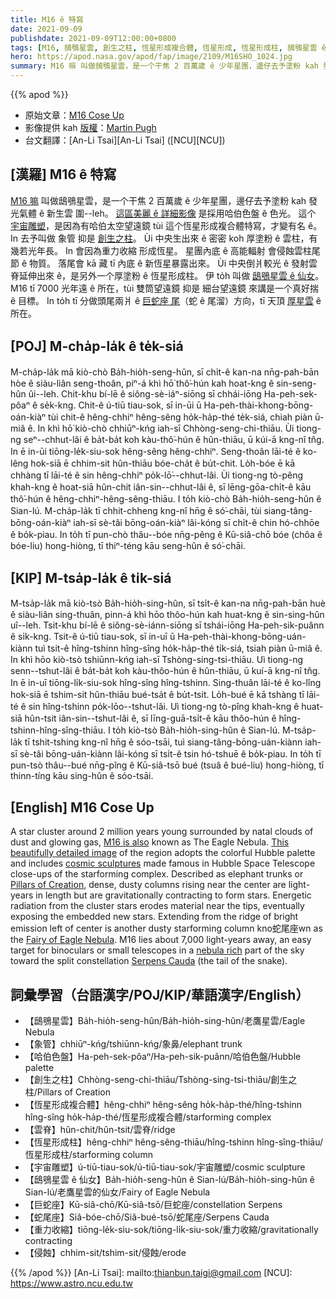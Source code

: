 ```yaml
---
title: M16 ê 特寫
date: 2021-09-09
publishdate: 2021-09-09T12:00:00+0800
tags: [M16, 鴟鴞星雲, 創生之柱, 恆星形成複合體, 恆星形成, 恆星形成柱, 鴟鴞星雲 ê 仙女, 哈伯太空望遠鏡, 巨蛇座]
hero: https://apod.nasa.gov/apod/fap/image/2109/M16SHO_1024.jpg
summary: M16 嘛 叫做鴟鴞星雲，是一个干焦 2 百萬歲 ê 少年星團，邊仔去予塗粉 kah 發光氣體 ê 新生雲 圍--leh。
---
```


{{% apod %}}

- 原始文章：[M16 Cose Up](https://apod.nasa.gov/apod/ap210909.html)
- 影像提供 kah [版權][copyright]：[Martin Pugh](https://www.martinpughastrophotography.space/about)
- 台文翻譯：[An-Li Tsai][An-Li Tsai] ([NCU][NCU])

## [漢羅] M16 ê 特寫
[M16 嘛][M16 is also] 叫做鴟鴞星雲，是一个干焦 2 百萬歲 ê 少年星團，邊仔去予塗粉 kah 發光氣體 ê 新生雲 圍--leh。
[這區美麗 ê 詳細影像][This beautifully detailed image] 是採用哈伯色盤 ê 色光。
這个 [宇宙雕塑][cosmic sculptures]，是因為有哈伯太空望遠鏡 tùi 這个恆星形成複合體特寫，才變有名 ê。
In 去予叫做 象管 抑是 [創生之柱][Pillars of Creation]。
Ùi 中央生出來 ê 密密 koh 厚塗粉 ê 雲柱，有幾若光年長。
In 會因為重力收縮 形成恆星。
星團內底 ê 高能輻射 會侵蝕雲柱尾節 ê 物質。
落尾會 kā 藏 tī 內底 ê 新恆星暴露出來。
Ùi 中央倒爿較光 ê 發射雲脊延伸出來 ê，是另外一个厚塗粉 ê 恆星形成柱。
伊 to̍h 叫做 [鴟鴞星雲 ê 仙女][Fairy of Eagle Nebula]。
M16 tī 7000 光年遠 ê 所在，tùi 雙筒望遠鏡 抑是 細台望遠鏡 來講是一个真好揣 ê 目標。
In to̍h tī 分做頭尾兩爿 ê [巨蛇座 尾][Serpens Cauda]（蛇 ê 尾溜）方向，tī 天頂 [厚星雲][nebula rich] ê 所在。

## [POJ] M-cha̍p-la̍k ê te̍k-siá
M-cha̍p-la̍k mā kiò-chò Ba̍h-hio̍h-seng-hûn, sī chi̍t-ê kan-na nn̄g-pah-bān hòe ê siàu-liân seng-thoân, piⁿ-á khì hō͘ thô͘-hún kah hoat-kng  ê sin-seng-hûn ûi--leh.
Chit-khu bí-lē ê siông-sè-iáⁿ-siōng sī chhái-iōng Ha-peh-sek-pôaⁿ ê se̍k-kng.
Chit-ê ú-tiū tiau-sok, sī in-ūi ū Ha-peh-thài-khong-bōng-oán-kiàⁿ tùi chit-ê hêng-chhiⁿ hêng-sêng ho̍k-ha̍p-thé te̍k-siá, chiah piàn ū-miâ ê.
In khì hō͘ kiò-chò chhiūⁿ-kńg iah-sī Chhòng-seng-chi-thiāu.
Ùi tiong-ng seⁿ--chhut-lâi ê ba̍t-ba̍t koh kàu-thô͘-hún ê hûn-thiāu, ū kúi-ā kng-nî tn̂g.
In ē in-ūi tiōng-le̍k-siu-sok hêng-sêng hêng-chhiⁿ.
Seng-thoân lāi-té ê ko-lêng hok-siā ē chhim-sit hûn-thiāu bóe-cha̍t ê bu̍t-chit.
Lo̍h-bóe ē kā chhàng tī lāi-té ê sin hêng-chhiⁿ po̍k-lō͘--chhut-lâi.
Ùi tiong-ng tò-pêng khah-kng ê hoat-siā hûn-chit iân-sin--chhut-lâi ê, sī lēng-gōa-chi̍t-ê kāu thô͘-hún ê hêng-chhiⁿ-hêng-sêng-thiāu.
I to̍h kiò-chò Ba̍h-hio̍h-seng-hûn ê Sian-lú.
M-cha̍p-la̍k tī chhit-chheng kng-nî hn̄g ê só͘-chāi, tùi siang-tâng-bōng-oán-kiàⁿ iah-sī sè-tâi bōng-oán-kiàⁿ lâi-kóng sī chi̍t-ê chin hó-chhōe ê bo̍k-piau.
In to̍h tī pun-chò thâu--bóe nn̄g-pêng ê Kū-siâ-chō bóe (chôa ê bóe-liu) hong-hiòng, tī thiⁿ-téng kāu seng-hûn ê só͘-chāi.

## [KIP] M-tsa̍p-la̍k ê ti̍k-siá
M-tsa̍p-la̍k mā kiò-tsò Ba̍h-hio̍h-sing-hûn, sī tsi̍t-ê kan-na nn̄g-pah-bān huè ê siàu-liân sing-thuân, pinn-á khì hōo thôo-hún kah huat-kng  ê sin-sing-hûn uî--leh.
Tsit-khu bí-lē ê siông-sè-iánn-siōng sī tshái-iōng Ha-peh-sik-puânn ê si̍k-kng.
Tsit-ê ú-tiū tiau-sok, sī in-uī ū Ha-peh-thài-khong-bōng-uán-kiànn tuì tsit-ê hîng-tshinn hîng-sîng ho̍k-ha̍p-thé ti̍k-siá, tsiah piàn ū-miâ ê.
In khì hōo kiò-tsò tshiūnn-kńg iah-sī Tshòng-sing-tsi-thiāu.
Uì tiong-ng senn--tshut-lâi ê ba̍t-ba̍t koh kàu-thôo-hún ê hûn-thiāu, ū kuí-ā kng-nî tn̂g.
In ē in-uī tiōng-li̍k-siu-sok hîng-sîng hîng-tshinn.
Sing-thuân lāi-té ê ko-lîng hok-siā ē tshim-sit hûn-thiāu bué-tsa̍t ê bu̍t-tsit.
Lo̍h-bué ē kā tshàng tī lāi-té ê sin hîng-tshinn po̍k-lōo--tshut-lâi.
Uì tiong-ng tò-pîng khah-kng ê huat-siā hûn-tsit iân-sin--tshut-lâi ê, sī līng-guā-tsi̍t-ê kāu thôo-hún ê hîng-tshinn-hîng-sîng-thiāu.
I to̍h kiò-tsò Ba̍h-hio̍h-sing-hûn ê Sian-lú.
M-tsa̍p-la̍k tī tshit-tshing kng-nî hn̄g ê sóo-tsāi, tuì siang-tâng-bōng-uán-kiànn iah-sī sè-tâi bōng-uán-kiànn lâi-kóng sī tsi̍t-ê tsin hó-tshuē ê bo̍k-piau.
In to̍h tī pun-tsò thâu--bué nn̄g-pîng ê Kū-siâ-tsō bué (tsuâ ê bué-liu) hong-hiòng, tī thinn-tíng kāu sing-hûn ê sóo-tsāi.



## [English] M16 Cose Up
A star cluster around 2 million years young surrounded by natal clouds of dust and glowing gas, [M16 is also][M16 is also] known as The Eagle Nebula.
[This beautifully detailed image][This beautifully detailed image] of the region adopts the colorful Hubble palette and includes [cosmic sculptures][cosmic sculptures] made famous in Hubble Space Telescope close-ups of the starforming complex.
Described as elephant trunks or [Pillars of Creation][Pillars of Creation], dense, dusty columns rising near the center are light-years in length but are gravitationally contracting to form stars.
Energetic radiation from the cluster stars erodes material near the tips, eventually exposing the embedded new stars.
Extending from the ridge of bright emission left of center is another dusty starforming column kno蛇尾座wn as the [Fairy of Eagle Nebula][Fairy of Eagle Nebula].
M16 lies about 7,000 light-years away, an easy target for binoculars or small telescopes in a [nebula rich][nebula rich] part of the sky toward the split constellation [Serpens Cauda][Serpens Cauda] (the tail of the snake).

## 詞彙學習（台語漢字/POJ/KIP/華語漢字/English）
- 【鴟鴞星雲】Ba̍h-hio̍h-seng-hûn/Ba̍h-hio̍h-sing-hûn/老鷹星雲/Eagle Nebula
- 【象管】chhiūⁿ-kńg/tshiūnn-kńg/象鼻/elephant trunk
- 【哈伯色盤】Ha-peh-sek-pôaⁿ/Ha-peh-sik-puânn/哈伯色盤/Hubble palette
- 【創生之柱】Chhòng-seng-chi-thiāu/Tshòng-sing-tsi-thiāu/創生之柱/Pillars of Creation
- 【恆星形成複合體】hêng-chhiⁿ hêng-sêng ho̍k-ha̍p-thé/hîng-tshinn hîng-sîng ho̍k-ha̍p-thé/恆星形成複合體/starforming complex
- 【雲脊】hûn-chit/hûn-tsit/雲脊/ridge
- 【恆星形成柱】hêng-chhiⁿ hêng-sêng-thiāu/hîng-tshinn hîng-sîng-thiāu/恆星形成柱/starforming column
- 【宇宙雕塑】ú-tiū-tiau-sok/ú-tiū-tiau-sok/宇宙雕塑/cosmic sculpture
- 【鴟鴞星雲 ê 仙女】Ba̍h-hio̍h-seng-hûn ê Sian-lú/Ba̍h-hio̍h-sing-hûn ê Sian-lú/老鷹星雲的仙女/Fairy of Eagle Nebula
- 【巨蛇座】Kū-siâ-chō/Kū-siâ-tsō/巨蛇座/constellation Serpens
- 【蛇尾座】Siâ-bóe-chō/Siâ-bué-tsō/蛇尾座/Serpens Cauda
- 【重力收縮】tiōng-le̍k-siu-sok/tiōng-li̍k-siu-sok/重力收縮/gravitationally contracting
- 【侵蝕】chhim-sit/tshim-sit/侵蝕/erode

{{% /apod %}}
[An-Li Tsai]: mailto:thianbun.taigi@gmail.com
[NCU]: https://www.astro.ncu.edu.tw

[copyright]: https://apod.nasa.gov/apod/fap/lib/about_apod.html#srapply


[M16 is also]:http://messier.seds.org/m/m016.html
[This beautifully detailed image]:https://www.martinpughastrophotography.space/nebulae#/m16/
[cosmic sculptures]:https://commons.wikimedia.org/wiki/File:Eagle_Nebula_4xHubble_WikiSky.jpg
[Pillars of Creation]:https://hubblesite.org/contents/news-releases/1995/news-1995-44.html
[Fairy of Eagle Nebula]:https://hubblesite.org/contents/media/images/2005/12/1693-Image.html
[nebula rich]:https://apod.nasa.gov/apod/ap130712.html
[Serpens Cauda]:http://en.wikipedia.org/wiki/Serpens
